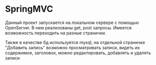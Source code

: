 # SpringMVC

Данный проект запускается на локальном сервере с помощью OpenServer.
В нем реализованы get, post запросы.
Имеется возможность переходить на разные странички.

Также в качестве бд используется mysql, на отдельной страничке "Добавить запись" возможно просматривать записи, видеть их содержимое, заголовок, можно редактировать, добавлять и удалять записи
